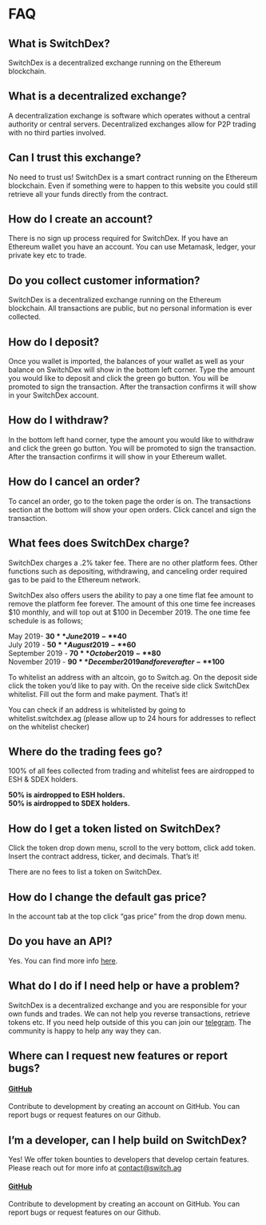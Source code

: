 # FAQ

## What is SwitchDex?

SwitchDex is a decentralized exchange running on the Ethereum blockchain. 

## What is a decentralized exchange?

A decentralization exchange is software which operates without a central authority or central servers. Decentralized exchanges allow for P2P trading with no third parties involved. 

## Can I trust this exchange?

No need to trust us! SwitchDex is a smart contract running on the Ethereum blockchain. Even if something were to happen to this website you could still retrieve all your funds directly from the contract. 

## How do I create an account?

There is no sign up process required for SwitchDex. If you have an Ethereum wallet you have an account. You can use Metamask, ledger, your private key etc to trade. 

## Do you collect customer information?

SwitchDex is a decentralized exchange running on the Ethereum blockchain. All transactions are public, but no personal information is ever collected. 

## How do I deposit?

Once you wallet is imported, the balances of your wallet as well as your balance on SwitchDex will show in the bottom left corner. Type the amount you would like to deposit and click the green go button. You will be promoted to sign the transaction. After the transaction confirms it will show in your SwitchDex account. 

## How do I withdraw?

In the bottom left hand corner, type the amount you would like to withdraw and click the green go button. You will be promoted to sign the transaction. After the transaction confirms it will show in your Ethereum wallet. 

## How do I cancel an order?

To cancel an order, go to the token page the order is on. The transactions section at the bottom will show your open orders. Click cancel and sign the transaction. 

## What fees does SwitchDex charge?

SwitchDex charges a .2% taker fee. There are no other platform fees. Other functions such as depositing, withdrawing, and canceling order required gas to be paid to the Ethereum network. 

SwitchDex also offers users the ability to pay a one time flat fee amount to remove the platform fee forever. The amount of this one time fee increases $10 monthly, and will top out at $100 in December 2019. The one time fee schedule is as follows;

May 2019- **$30**  
June 2019 - **$40**  
July 2019 - **$50**  
August 2019 - **$60**  
September 2019 - **$70**  
October 2019 - **$80**  
November 2019 - **$90**  
December 2019 and forever after - **$100**  

To whitelist an address with an altcoin, go to Switch.ag. On the deposit side click the token you’d like to pay with. On the receive side click SwitchDex whitelist. Fill out the form and make payment. That’s it!

You can check if an address is whitelisted by going to whitelist.switchdex.ag (please allow up to 24 hours for addresses to reflect on the whitelist checker)

## Where do the trading fees go?

100% of all fees collected from trading and whitelist fees are airdropped to ESH & SDEX holders. 

**50% is airdropped to ESH holders.**  
**50% is airdropped to SDEX holders.**  

## How do I get a token listed on SwitchDex? 

Click the token drop down menu, scroll to the very bottom, click add token. Insert the contract address, ticker, and decimals. That’s it! 

There are no fees to list a token on SwitchDex. 

## How do I change the default gas price?

In the account tab at the top click “gas price” from the drop down menu. 

## Do you have an API?

Yes. You can find more info [here](https://github.com/Mshuu/SwitchDexIssues/blob/master/README.md).

## What do I do if I need help or have a problem?

SwitchDex is a decentralized exchange and you are responsible for your own funds and trades. We can not help you reverse transactions, retrieve tokens etc. If you need help outside of this you can join our [telegram](https://t.me/joinchat/IcHTHw4wVy1CNatV2cG3GA). The community is happy to help any way they can. 

## Where can I request new features or report bugs?

#### [GitHub](https://github.com/Mshuu/SwitchDexIssues)
Contribute to development by creating an account on GitHub.
You can report bugs or request features on our Github. 

## I’m a developer, can I help build on SwitchDex?

Yes! We offer token bounties to developers that develop certain features. Please reach out for more info at contact@switch.ag

#### [GitHub](https://github.com/Mshuu/SwitchDexIssues)
Contribute to development by creating an account on GitHub.
You can report bugs or request features on our Github. 
